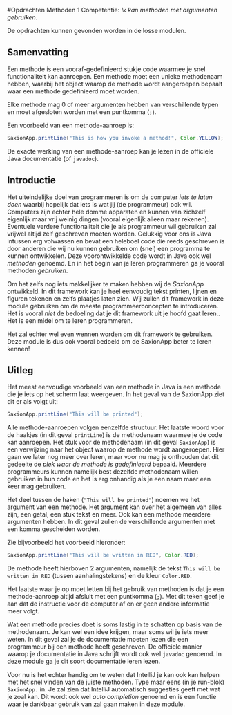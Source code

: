 #Opdrachten Methoden 1
Competentie: _Ik kan methoden met argumenten gebruiken_.

De opdrachten kunnen gevonden worden in de losse modulen. 

## Samenvatting
Een methode is een vooraf-gedefinieerd stukje code waarmee je snel functionaliteit kan aanroepen. Een methode moet een unieke methodenaam hebben, waarbij het object waarop de methode wordt aangeroepen bepaalt waar een methode gedefinieerd moet worden.

Elke methode mag 0 of meer argumenten hebben van verschillende typen en moet afgesloten worden met een puntkomma (`;`).

Een voorbeeld van een methode-aanroep is:
```java
SaxionApp.printLine("This is how you invoke a method!", Color.YELLOW); 
```

De exacte werking van een methode-aanroep kan je lezen in de officiele Java documentatie (of `javadoc`).

## Introductie
Het uiteindelijke doel van programmeren is om de computer _iets te laten doen_ waarbij hopelijk dat iets is wat jij (de programmeur) ook wil. Computers zijn echter hele domme apparaten en kunnen van zichzelf eigenlijk maar vrij weinig dingen (vooral eigenlijk alleen maar rekenen). Eventuele verdere functionaliteit die je als programmeur wil gebruiken zal vrijwel altijd zelf geschreven moeten worden. Gelukkig voor ons is Java intussen erg volwassen en bevat een heleboel code die reeds geschreven is door anderen die wij nu kunnen gebruiken om (snel) een programma te kunnen ontwikkelen. Deze voorontwikkelde code wordt in Java ook wel _methoden_ genoemd. En in het begin van je leren programmeren ga je vooral methoden _gebruiken_.

Om het zelfs nog iets makkelijker te maken hebben wij de _SaxionApp_ ontwikkeld. In dit framework kan je heel eenvoudig tekst printen, lijnen en figuren tekenen en zelfs plaatjes laten zien. Wij zullen dit framework in deze module gebruiken om de meeste programmeerconcepten te introduceren. Het is vooral _niet_ de bedoeling dat je dit framework uit je hoofd gaat leren.. Het is een midel om te leren programmeren.

Het zal echter wel even wennen worden om dit framework te gebruiken. Deze module is dus ook vooral bedoeld om de SaxionApp beter te leren kennen!

## Uitleg 
Het meest eenvoudige voorbeeld van een methode in Java is een methode die je iets op het scherm laat weergeven. In het geval van de SaxionApp ziet dit er als volgt uit:

```java
SaxionApp.printLine("This will be printed"); 
```

Alle methode-aanroepen volgen eenzelfde structuur. Het laatste woord voor de haakjes (in dit geval `printLine`) is de methodenaam waarmee je de code kan aanroepen. Het stuk voor de methodenaam (in dit geval `SaxionApp`) is een verwijzing naar het object waarop de methode wordt aangeroepen. Hier gaan we later nog meer over leren, maar voor nu mag je onthouden dat dit gedeelte de _plek waar de methode is gedefinieerd_ bepaald. Meerdere programmeurs kunnen namelijk best dezelfde methodenaam willen gebruiken in hun code en het is erg onhandig als je een naam maar een keer mag gebruiken.

Het deel tussen de haken (`"This will be printed"`) noemen we het argument van een methode. Het argument kan over het algemeen van alles zijn, een getal, een stuk tekst en meer. Ook kan een methode meerdere argumenten hebben. In dit geval zullen de verschillende argumenten met een komma gescheiden worden. 

Zie bijvoorbeeld het voorbeeld hieronder:

```java 
SaxionApp.printLine("This will be written in RED", Color.RED);
```

De methode heeft hierboven 2 argumenten, namelijk de tekst `This will be written in RED` (tussen aanhalingstekens) en de kleur `Color.RED`.

Het laatste waar je op moet letten bij het gebruik van methoden is dat je een methode-aanroep altijd afsluit met een puntkomma (`;`). Met dit teken geef je aan dat de instructie voor de computer af en er geen andere informatie meer volgt.

Wat een methode precies doet is soms lastig in te schatten op basis van de methodenaam. Je kan wel een idee krijgen, maar soms wil je iets meer weten. In dit geval zal je de documentatie moeten lezen die een programmeur bij een methode heeft geschreven. De officiele manier waarop je documentatie in Java schrijft wordt ook wel `javadoc` genoemd. In deze module ga je dit soort documentatie leren lezen.

Voor nu is het echter handig om te weten dat IntelliJ je kan ook kan helpen met het snel vinden van de juiste methoden. Type maar eens (in je run-blok) `SaxionApp.` in. Je zal zien dat IntelliJ automatisch suggesties geeft met wat je zoal kan. Dit wordt ook wel _auto completion_ genoemd en is een functie waar je dankbaar gebruik van zal gaan maken in deze module.